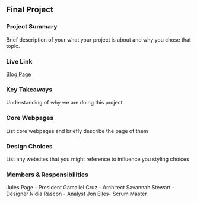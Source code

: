 ## Final Project

### Project Summary

Brief description of your what your project is about and why you chose that topic.

### Live Link

[Blog Page](https://{username}.github.io/{reponame}/homework-2)

### Key Takeaways

Understanding of why we are doing this project

### Core Webpages

List core webpages and briefly describe the page of them

### Design Choices

List any websites that you might reference to influence you styling choices

### Members & Responsibilities

Jules Page - President
Gamaliel Cruz - Architect
Savannah Stewart - Designer
Nidia Rascon - Analyst
Jon Elles- Scrum Master
